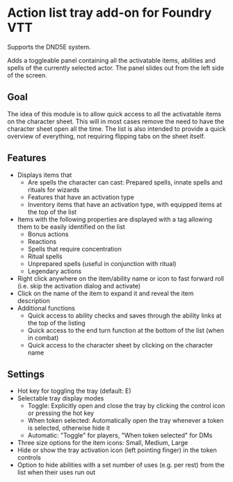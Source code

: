 # Action list tray add-on for Foundry VTT

Supports the DND5E system.

Adds a toggleable panel containing all the activatable items, abilities and spells of the currently selected actor. The panel
slides out from the left side of the screen.

## Goal

The idea of this module is to allow quick access to all the activatable items on the character sheet. This will in most cases remove
the need to have the character sheet open all the time. The list is also intended to provide a quick overview of everything, not requiring
flipping tabs on the sheet itself.

## Features

- Displays items that
    - Are spells the character can cast: Prepared spells, innate spells and rituals for wizards
    - Features that have an activation type
    - Inventory items that have an activation type, with equipped items at the top of the list
- Items with the following properties are displayed with a tag allowing them to be easily identified on the list
    - Bonus actions
    - Reactions
    - Spells that require concentration
    - Ritual spells
    - Unprepared spells (useful in conjunction with ritual)
    - Legendary actions
- Right click anywhere on the item/ability name or icon to fast forward roll (i.e. skip the activation dialog and activate)
- Click on the name of the item to expand it and reveal the item description
- Additional functions
    - Quick access to ability checks and saves through the ability links at the top of the listing
    - Quick access to the end turn function at the bottom of the list (when in combat)
    - Quick access to the character sheet by clicking on the character name

## Settings

- Hot key for toggling the tray (default: E)
- Selectable tray display modes
    - Toggle: Explicitly open and close the tray by clicking the control icon or pressing the hot key
    - When token selected: Automatically open the tray whenever a token is selected, otherwise hide it
    - Automatic: "Toggle" for players, "When token selected" for DMs
- Three size options for the item icons: Small, Medium, Large
- Hide or show the tray activation icon (left pointing finger) in the token controls
- Option to hide abilities with a set number of uses (e.g. per rest) from the list when their uses run out
